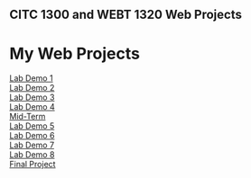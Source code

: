 ## CITC 1300 and WEBT 1320 Web Projects

<h1>My Web Projects</h1>

<a href="LabDemo1/index.html">Lab Demo 1</a><br>
<a href="LabDemo2/index.html">Lab Demo 2</a><br>
<a href="LabDemo3/index.html">Lab Demo 3</a><br>
<a href="LabDemo4/index.html">Lab Demo 4</a><br>
<a href="Mid-Term/index.html">Mid-Term</a><br>
<a href="LabDemo5/index.html">Lab Demo 5</a><br>
<a href="LabDemo6/index.html">Lab Demo 6</a><br>
<a href="LabDemo7/index.html">Lab Demo 7</a><br>
<a href="Lab8Demo/index.html">Lab Demo 8</a><br>
<a href="FinalProject/index.html">Final Project</a>